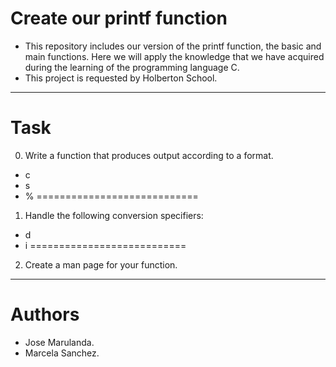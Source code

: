 **Create our printf function**
============================
- This repository includes our version of the printf function, the basic and main functions.
Here we will apply the knowledge that we have acquired during the learning of the programming language C.
- This project is requested by Holberton School.
----------------------------
**Task**
======

0. Write a function that produces output according to a format.
- c
- s
- %
============================

1. Handle the following conversion specifiers:
- d
- i
===========================

2. Create a man page for your function.
-----------------------------
**Authors**
=========
- Jose Marulanda.
- Marcela Sanchez.